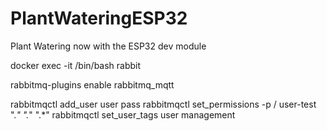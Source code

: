 # PlantWateringESP32
Plant Watering now with the ESP32 dev module

docker exec -it /bin/bash rabbit  

rabbitmq-plugins enable rabbitmq_mqtt

rabbitmqctl add_user user pass
rabbitmqctl set_permissions -p / user-test ".*" ".*" ".*"
rabbitmqctl set_user_tags user management
